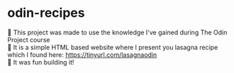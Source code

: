 # odin-recipes

🔨 This project was made to use the knowledge I've gained during The Odin Project course  
🍕 It is a simple HTML based website where I present you lasagna recipe which I found here: https://tinyurl.com/lasagnaodin  
🚀 It was fun building it!  